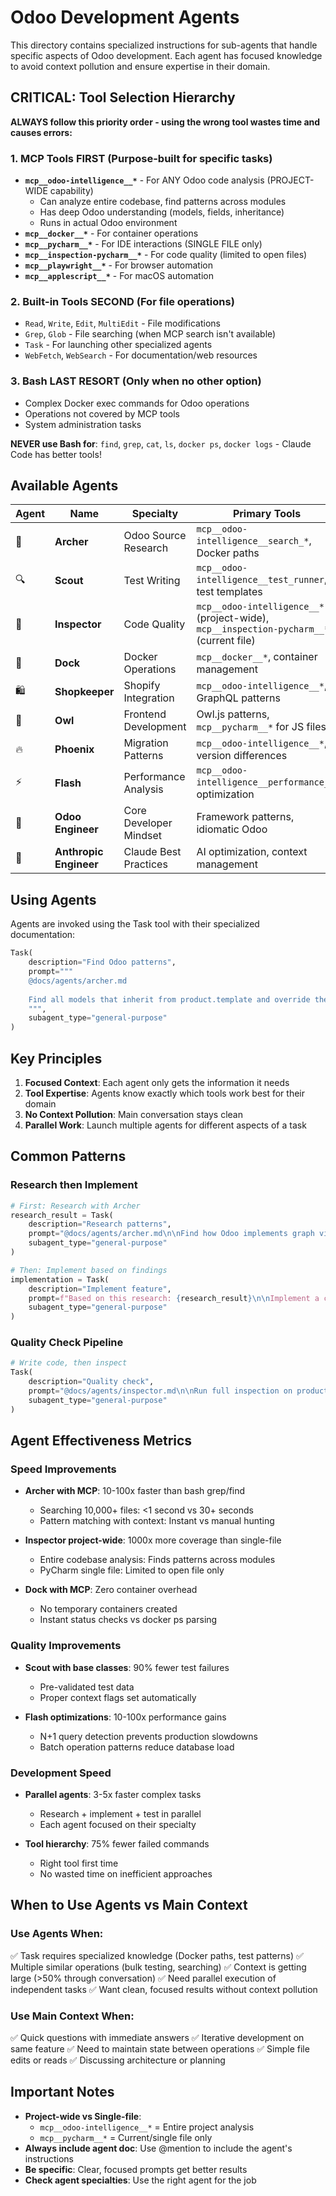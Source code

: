 # Odoo Development Agents

This directory contains specialized instructions for sub-agents that handle specific aspects of Odoo development. Each
agent has focused knowledge to avoid context pollution and ensure expertise in their domain.

## CRITICAL: Tool Selection Hierarchy

**ALWAYS follow this priority order - using the wrong tool wastes time and causes errors:**

### 1. MCP Tools FIRST (Purpose-built for specific tasks)

- **`mcp__odoo-intelligence__*`** - For ANY Odoo code analysis (PROJECT-WIDE capability)
    - Can analyze entire codebase, find patterns across modules
    - Has deep Odoo understanding (models, fields, inheritance)
    - Runs in actual Odoo environment
- **`mcp__docker__*`** - For container operations
- **`mcp__pycharm__*`** - For IDE interactions (SINGLE FILE only)
- **`mcp__inspection-pycharm__*`** - For code quality (limited to open files)
- **`mcp__playwright__*`** - For browser automation
- **`mcp__applescript__*`** - For macOS automation

### 2. Built-in Tools SECOND (For file operations)

- `Read`, `Write`, `Edit`, `MultiEdit` - File modifications
- `Grep`, `Glob` - File searching (when MCP search isn't available)
- `Task` - For launching other specialized agents
- `WebFetch`, `WebSearch` - For documentation/web resources

### 3. Bash LAST RESORT (Only when no other option)

- Complex Docker exec commands for Odoo operations
- Operations not covered by MCP tools
- System administration tasks

**NEVER use Bash for**: `find`, `grep`, `cat`, `ls`, `docker ps`, `docker logs` - Claude Code has better tools!

## Available Agents

| Agent | Name                   | Specialty              | Primary Tools                                                                           |
|-------|------------------------|------------------------|-----------------------------------------------------------------------------------------|
| 🏹    | **Archer**             | Odoo Source Research   | `mcp__odoo-intelligence__search_*`, Docker paths                                        |
| 🔍    | **Scout**              | Test Writing           | `mcp__odoo-intelligence__test_runner`, test templates                                   |
| 🔬    | **Inspector**          | Code Quality           | `mcp__odoo-intelligence__*` (project-wide), `mcp__inspection-pycharm__*` (current file) |
| 🚢    | **Dock**               | Docker Operations      | `mcp__docker__*`, container management                                                  |
| 🛍️   | **Shopkeeper**         | Shopify Integration    | `mcp__odoo-intelligence__*`, GraphQL patterns                                           |
| 🦉    | **Owl**                | Frontend Development   | Owl.js patterns, `mcp__pycharm__*` for JS files                                         |
| 🔥    | **Phoenix**            | Migration Patterns     | `mcp__odoo-intelligence__*`, version differences                                        |
| ⚡     | **Flash**              | Performance Analysis   | `mcp__odoo-intelligence__performance_*`, optimization                                   |
| 🧙    | **Odoo Engineer**      | Core Developer Mindset | Framework patterns, idiomatic Odoo                                                      |
| 🤖    | **Anthropic Engineer** | Claude Best Practices  | AI optimization, context management                                                     |

## Using Agents

Agents are invoked using the Task tool with their specialized documentation:

```python
Task(
    description="Find Odoo patterns",
    prompt="""
    @docs/agents/archer.md
    
    Find all models that inherit from product.template and override the create method.
    """,
    subagent_type="general-purpose"
)
```

## Key Principles

1. **Focused Context**: Each agent only gets the information it needs
2. **Tool Expertise**: Agents know exactly which tools work best for their domain
3. **No Context Pollution**: Main conversation stays clean
4. **Parallel Work**: Launch multiple agents for different aspects of a task

## Common Patterns

### Research then Implement

```python
# First: Research with Archer
research_result = Task(
    description="Research patterns",
    prompt="@docs/agents/archer.md\n\nFind how Odoo implements graph views",
    subagent_type="general-purpose"
)

# Then: Implement based on findings
implementation = Task(
    description="Implement feature",
    prompt=f"Based on this research: {research_result}\n\nImplement a custom graph view",
    subagent_type="general-purpose"
)
```

### Quality Check Pipeline

```python
# Write code, then inspect
Task(
    description="Quality check",
    prompt="@docs/agents/inspector.md\n\nRun full inspection on product_connect module",
    subagent_type="general-purpose"
)
```

## Agent Effectiveness Metrics

### Speed Improvements

- **Archer with MCP**: 10-100x faster than bash grep/find
    - Searching 10,000+ files: <1 second vs 30+ seconds
    - Pattern matching with context: Instant vs manual hunting

- **Inspector project-wide**: 1000x more coverage than single-file
    - Entire codebase analysis: Finds patterns across modules
    - PyCharm single file: Limited to open file only

- **Dock with MCP**: Zero container overhead
    - No temporary containers created
    - Instant status checks vs docker ps parsing

### Quality Improvements

- **Scout with base classes**: 90% fewer test failures
    - Pre-validated test data
    - Proper context flags set automatically

- **Flash optimizations**: 10-100x performance gains
    - N+1 query detection prevents production slowdowns
    - Batch operation patterns reduce database load

### Development Speed

- **Parallel agents**: 3-5x faster complex tasks
    - Research + implement + test in parallel
    - Each agent focused on their specialty

- **Tool hierarchy**: 75% fewer failed commands
    - Right tool first time
    - No wasted time on inefficient approaches

## When to Use Agents vs Main Context

### Use Agents When:

✅ Task requires specialized knowledge (Docker paths, test patterns)
✅ Multiple similar operations (bulk testing, searching)
✅ Context is getting large (>50% through conversation)
✅ Need parallel execution of independent tasks
✅ Want clean, focused results without context pollution

### Use Main Context When:

✅ Quick questions with immediate answers
✅ Iterative development on same feature
✅ Need to maintain state between operations
✅ Simple file edits or reads
✅ Discussing architecture or planning

## Important Notes

- **Project-wide vs Single-file**:
    - `mcp__odoo-intelligence__*` = Entire project analysis
    - `mcp__pycharm__*` = Current/single file only
- **Always include agent doc**: Use @mention to include the agent's instructions
- **Be specific**: Clear, focused prompts get better results
- **Check agent specialties**: Use the right agent for the job